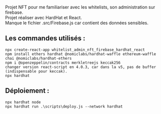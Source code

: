 Projet NFT pour me familiariser avec les whitelists, son administration sur firebase.  
Projet réaliser avec HardHat et React.  
Manque le fichier .src/Firebase.js car contient des données sensibles.

## Les commandes utilisés :
```
npx create-react-app whitelist_admin_nft_firebase_hardhat_react
npm install ethers hardhat @nomiclabs/hardhat-waffle ethereum-waffle chai @nomiclabs/hardhat-ethers
npm i @openzeppelin/contracts merkletreejs keccak256
changer version react-script en 4.0.3, car dans la v5, pas de buffer (indispensable pour keccak).
npx hardhat
```
## Déploiement :
```
npx hardhat node
npx hardhat run .\scripts\deploy.js --network hardhat
```